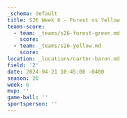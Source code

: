 ```yaml
---
_schema: default
title: S26 Week 6 - Forest vs Yellow
teams-score:
  - team: _teams/s26-forest-green.md
    score:
  - team: _teams/s26-yellow.md
    score:
location: _locations/carter-baron.md
field: '2'
date: 2024-04-21 10:45:00 -0400
season: 26
week: 6
mvp: ''
game-ball: ''
sportsperson: ''
---
```

